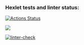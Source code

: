 ### Hexlet tests and linter status:
[![Actions Status](https://github.com/kat-git-hub/python-project-lvl1/workflows/hexlet-check/badge.svg)](https://github.com/kat-git-hub/python-project-lvl1/actions)

<a href="https://codeclimate.com/github/kat-git-hub/python-project-lvl1/maintainability"><img src="https://api.codeclimate.com/v1/badges/7493d85bfc45f83da860/maintainability" /></a>

[![linter-check](https://github.com/kat-git-hub/python-project-lvl1/actions/workflows/linter-check.yml/badge.svg?event=check_run)](https://github.com/kat-git-hub/python-project-lvl1/actions/workflows/linter-check.yml)